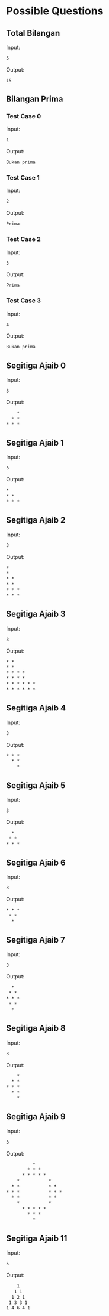 # Possible Questions

## Total Bilangan

Input:

```txt
5
```

Output:

```txt
15
```

## Bilangan Prima

### Test Case 0

Input:

```txt
1
```

Output:

```txt
Bukan prima
```

### Test Case 1

Input:

```txt
2
```

Output:

```txt
Prima
```

### Test Case 2

Input:

```txt
3
```

Output:

```txt
Prima
```

### Test Case 3

Input:

```txt
4
```

Output:

```txt
Bukan prima
```

## Segitiga Ajaib 0

Input:

```txt
3
```

Output:

```txt
    *
  * *
* * *
```

## Segitiga Ajaib 1

Input:

```txt
3
```

Output:

```txt
*
* *
* * *
```

## Segitiga Ajaib 2

Input:

```txt
3
```

Output:

```txt
*
*
* *
* *
* * *
* * *
```

## Segitiga Ajaib 3

Input:

```txt
3
```

Output:

```txt
* *
* *
* * * *
* * * *
* * * * * *
* * * * * *
```

## Segitiga Ajaib 4

Input:

```txt
3
```

Output:

```txt
* * *
  * *
    *
```

## Segitiga Ajaib 5

Input:

```txt
3
```

Output:

```txt
  *
 * *
* * *
```

## Segitiga Ajaib 6

Input:

```txt
3
```

Output:

```txt
* * *
 * *
  *
```

## Segitiga Ajaib 7

Input:

```txt
3
```

Output:

```txt
  *
 * *
* * *
 * *
  *
```

## Segitiga Ajaib 8

Input:

```txt
3
```

Output:

```txt
    *
  * *
* * *
  * *
    *
```

## Segitiga Ajaib 9

Input:

```txt
3
```

Output:

```txt
          *
        * * *
      * * * * *
    *           *
  * *           * *
* * *           * * *
  * *           * *
    *           *
      * * * * *
        * * *
          *
```

## Segitiga Ajaib 11

Input:

```txt
5
```

Output:

```txt
    1
   1 1
  1 2 1
 1 3 3 1
1 4 6 4 1
```
